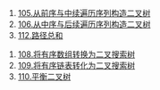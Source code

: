 1. [105.从前序与中续遍历序列构造二叉树](https://github.com/Sihan-Tan/-algorithm-learning/blob/master/105.%E4%BB%8E%E5%89%8D%E5%BA%8F%E4%B8%8E%E4%B8%AD%E5%BA%8F%E9%81%8D%E5%8E%86%E5%BA%8F%E5%88%97%E6%9E%84%E9%80%A0%E4%BA%8C%E5%8F%89%E6%A0%91.js)
2. [106.从中序与后续遍历序列构造二叉树](https://github.com/Sihan-Tan/-algorithm-learning/blob/master/106.%E4%BB%8E%E4%B8%AD%E5%BA%8F%E4%B8%8E%E5%90%8E%E5%BA%8F%E9%81%8D%E5%8E%86%E5%BA%8F%E5%88%97%E6%9E%84%E9%80%A0%E4%BA%8C%E5%8F%89%E6%A0%91.js)
3. [112.路径总和](https://github.com/Sihan-Tan/-algorithm-learning/blob/master/112.%E8%B7%AF%E5%BE%84%E6%80%BB%E5%92%8C.js)

1) [108.将有序数组转换为二叉搜索树](https://github.com/Sihan-Tan/-algorithm-learning/blob/master/108.%E5%B0%86%E6%9C%89%E5%BA%8F%E6%95%B0%E7%BB%84%E8%BD%AC%E6%8D%A2%E4%B8%BA%E4%BA%8C%E5%8F%89%E6%90%9C%E7%B4%A2%E6%A0%91.js)
2) [109.将有序链表转化为二叉搜索树](https://github.com/Sihan-Tan/-algorithm-learning/blob/master/109.%E6%9C%89%E5%BA%8F%E9%93%BE%E8%A1%A8%E8%BD%AC%E6%8D%A2%E4%BA%8C%E5%8F%89%E6%90%9C%E7%B4%A2%E6%A0%91.js)
3) [110.平衡二叉树](https://github.com/Sihan-Tan/-algorithm-learning/blob/master/110.%E5%B9%B3%E8%A1%A1%E4%BA%8C%E5%8F%89%E6%A0%91.js)
